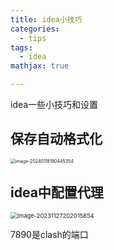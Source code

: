 ```yaml
---
title: idea小技巧
categories:
  - tips
tags:
  - idea
mathjax: true

---
```


<meta name="referrer" content="no-referrer"/>

idea一些小技巧和设置

<!--more-->

## 保存自动格式化

<img src="https://gitee.com/hollis7/pictures/raw/master/2024/01/18/76210_image-20240118190445354.png" alt="image-20240118190445354" style="zoom: 50%;" />

## idea中配置代理

<img src="https://gitee.com/hollis7/pictures/raw/master/2023/11/27/42136_image-20231127202015854.png" alt="image-20231127202015854" style="zoom: 67%;" />

7890是clash的端口